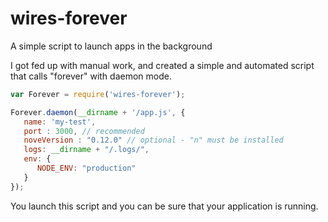 # wires-forever

A simple script to launch apps in the background

I got fed up with manual work, and created a simple and automated script that calls "forever" with daemon mode.

```js
var Forever = require('wires-forever');

Forever.daemon(__dirname + '/app.js', {
   name: 'my-test',
   port : 3000, // recommended
   noveVersion : "0.12.0" // optional - "n" must be installed
   logs: __dirname + "/.logs/",
   env: {
      NODE_ENV: "production"
   }
});
```

You launch this script and you can be sure that your application is running.
